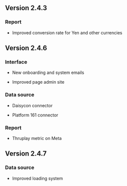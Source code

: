 
## Version 2.4.3

### Report

* Improved conversion rate for Yen and other currencies




## Version 2.4.6

### Interface

* New onboarding and system emails


* Improved page admin site




### Data source

* Daisycon connector


* Platform 161 connector




### Report

* Thruplay metric on Meta




## Version 2.4.7

### Data source

* Improved loading system







